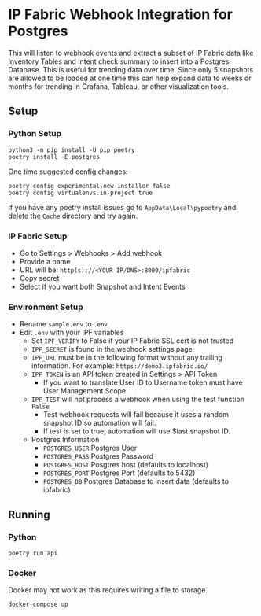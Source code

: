 # IP Fabric Webhook Integration for Postgres
This will listen to webhook events and extract a subset of IP Fabric data like Inventory Tables and
Intent check summary to insert into a Postgres Database.  This is useful for trending data over time.
Since only 5 snapshots are allowed to be loaded at one time this can help expand data to weeks or months
for trending in Grafana, Tableau, or other visualization tools.


## Setup

### <a id="python-setup"></a> Python Setup
```shell
python3 -m pip install -U pip poetry
poetry install -E postgres
```
One time suggested config changes:
```shell
poetry config experimental.new-installer false
poetry config virtualenvs.in-project true
```

If you have any poetry install issues go to `AppData\Local\pypoetry` and delete the `Cache` directory and try again.

### IP Fabric Setup

- Go to Settings > Webhooks > Add webhook
- Provide a name
- URL will be: `http(s)://<YOUR IP/DNS>:8000/ipfabric`
- Copy secret
- Select if you want both Snapshot and Intent Events

### Environment Setup

- Rename `sample.env` to `.env`
- Edit `.env` with your IPF variables
    - Set `IPF_VERIFY` to False if your IP Fabric SSL cert is not trusted
    - `IPF_SECRET` is found in the webhook settings page
    - `IPF_URL` must be in the following format without any trailing information. For example: `https://demo3.ipfabric.io/`
    - `IPF_TOKEN` is an API token created in Settings > API Token
        - If you want to translate User ID to Username token must have User Management Scope
    - `IPF_TEST` will not process a webhook when using the test function `False`
      - Test webhook requests will fail because it uses a random snapshot ID so automation will fail.
      - If test is set to true, automation will use $last snapshot ID.
    - Postgres Information
      - `POSTGRES_USER` Postgres User
      - `POSTGRES_PASS` Postgres Password
      - `POSTGRES_HOST` Posgtres host (defaults to localhost)
      - `POSTGRES_PORT` Postgres Port (defaults to 5432)
      - `POSTGRES_DB` Postgres Database to insert data (defaults to ipfabric)

## Running

### Python

```shell
poetry run api
```

### Docker
Docker may not work as this requires writing a file to storage.

```shell
docker-compose up
```
